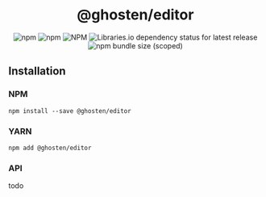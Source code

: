 <div align="center">

# @ghosten/editor

![npm](https://img.shields.io/npm/dm/@ghosten/editor?logo=npm)
![npm](https://img.shields.io/npm/v/@ghosten/editor?logo=npm)
![NPM](https://img.shields.io/npm/l/@ghosten/editor)
![Libraries.io dependency status for latest release](https://img.shields.io/librariesio/release/npm/@ghosten/editor?logo=npm)
![npm bundle size (scoped)](https://img.shields.io/bundlephobia/minzip/@ghosten/editor)

</div>

## Installation

### NPM

```shell
npm install --save @ghosten/editor
```

### YARN

```shell
npm add @ghosten/editor
```

### API

todo
